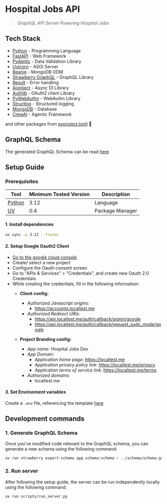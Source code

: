 # Hospital Jobs API
> *GraphQL API Server Powering Hospital Jobs*

## Tech Stack
- [Python](https://python.org) - Programming Language
- [FastAPI](https://fastapi.tiangolo.com/) - Web Framework
- [Pydantic](https://docs.pydantic.dev/) - Data Validation Library
- [Uvicorn](https://www.uvicorn.org/) - ASGI Server
- [Beanie](https://beanie-odm.dev/) - MongoDB ODM
- [Strawberry GraphQL](https://strawberry.rocks/) - GraphQL Library
- [Result](https://github.com/rustedpy/result) - Error handling
- [Aioinject](https://github.com/thirvondukr/aioinject) - Async DI Library
- [Authlib](https://authlib.org/) - OAuth2 client Library
- [PyWebAuthn](https://duo-labs.github.io/py_webauthn/) - WebAuthn Library
- [Structlog](https://www.structlog.org/) - Structured logging
- [MongoDB](https://www.mongodb.com/) - Database
- [CrewAI](https://crewai.com/) - Agentic Framework

and other packages from [pyproject.toml](./pyproject.toml) 💖

## GraphQL Schema

The generated GraphQL Schema can be read [here](../schema/schema.graphql)

## Setup Guide

### Prerequisites

| Tool                                  | Minimum Tested Version  | Description        |
|---------------------------------------|-------------------------|--------------------|
| [Python](https://python.org)          | 3.12                    | Language           |
| [UV](https://docs.astral.sh/uv/)      | 0.4                     | Package Manager    |

#### 1. Install dependencies
```bash
uv sync -p 3.12 --frozen
```

#### 2. Setup Google Oauth2 Client

- [Go to the google cloud console](https://console.cloud.google.com/)
- Create/ select a new project
- Configure the Oauth consent screen
- Go to "APIs & Services" > "Credentials", and create new Oauth 2.0 Credentials
- While creating the credentials, fill in the following information:
	- **Client config:**
		- *Authorized Javascript origins:*
			- https://accounts.localtest.me
		- *Authorized Redirect URIs:*
			- https://api.localtest.me/auth/callback/signin/google
			- https://api.localtest.me/auth/callback/request_sudo_mode/google

	- **Project Branding config:**
		- *App name:* Hospital Jobs Dev
		- *App Domain:*
			- *Application home page:* https://localtest.me
			- *Application privacy policy link:* https://localtest.me/privacy
			- *Application terms of service link:* https://localtest.me/terms
		- *Authorized domains:*
			- localtest.me


#### 3. Set Environment variables
Create a `.env` file, referencing the template [here](./.env.example)

## Development commands

### 1. Generate GraphQL Schema
Once you've modified code relevant to the GraphQL schema, you can generate a new schema using the following command:
```bash
uv run strawberry export-schema app.schema:schema > ../schema/schema.graphql
```

### 2. Run server
After following the setup guide, the server can be run independently locally using the following command:
```bash
uv run scripts/run_server.py
```

